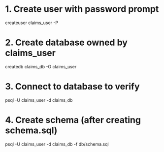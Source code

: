 # 1. Create user with password prompt
createuser claims_user -P

# 2. Create database owned by claims_user
createdb claims_db -O claims_user

# 3. Connect to database to verify
psql -U claims_user -d claims_db

# 4. Create schema (after creating schema.sql)
psql -U claims_user -d claims_db -f db/schema.sql
